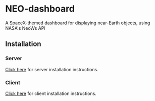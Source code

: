 # NEO-dashboard
A SpaceX-themed dashboard for displaying near-Earth objects, using NASA's NeoWs API

## Installation

### Server

[Click here](/api/README.md) for server installation instructions.

### Client

[Click here](/ui/README.md) for client installation instructions.